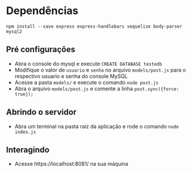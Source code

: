 # Dependências
`npm install --save express express-handlebars sequelize body-parser mysql2`

## Pré configurações
- Abra o console do mysql e execute
`CREATE DATABASE testedb`
- Modifique o valor de `usuario` e `senha` no arquivo `models/post.js` para o respectivo usuario e senha do console MySQL
- Acesse a pasta `models/` e execute o comando `node post.js` 
- Abra o arquivo `models/post.js` e comente a linha `post.sync({force: true}); `

## Abrindo o servidor
- Abra um terminal na pasta raiz da aplicação e rode o comando `node index.js`

## Interagindo
- Acesse https://localhost:8081/ na sua máquina
